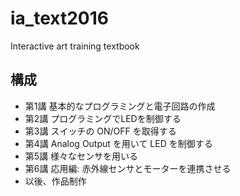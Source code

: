 # ia_text2016
Interactive art training textbook

## 構成

* 第1講 基本的なプログラミングと電子回路の作成
* 第2講 プログラミングでLEDを制御する
* 第3講 スイッチの ON/OFF を取得する
* 第4講 Analog Output を用いて LED を制御する
* 第5講 様々なセンサを用いる
* 第6講 応用編: 赤外線センサとモーターを連携させる
* 以後、作品制作
